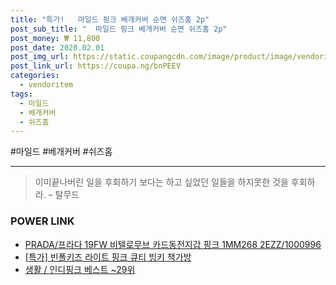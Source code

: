 ```yaml
--- 
title: "특가!   마일드 핑크 베개커버 순면 쉬즈홈 2p" 
post_sub_title: "  마일드 핑크 베개커버 순면 쉬즈홈 2p" 
post_money: ₩ 11,800 
post_date: 2020.02.01 
post_img_url: https://static.coupangcdn.com/image/product/image/vendoritem/2019/02/01/3178866042/b5db1514-3771-4764-bb48-780a68b3fb14.jpg 
post_link_url: https://coupa.ng/bnPEEV 
categories: 
  - vendoritem 
tags: 
  - 마일드 
  - 베개커버 
  - 쉬즈홈 
--- 
```

  #마일드 #베개커버 #쉬즈홈 
<hr> 

> 이미끝나버린 일을 후회하기 보다는 하고 싶었던 일들을 하지못한 것을 후회하라. – 탈무드 


### POWER LINK

* <a href="https://blog.naver.com/fasyy4321/221785734587" target="_blank">PRADA/프라다 19FW 비텔로무브 카드동전지갑 핑크 1MM268 2EZZ/1000996</a>
* <a href="https://blog.naver.com/an0733/221791626989" target="_blank">[특가] 빈폴키즈 라이트 핑크 큐티 빙키 책가방</a>
* <a href="https://blog.naver.com/santokki14/221777225373" target="_blank">생활 / 인디핑크 베스트 ~29위</a>
